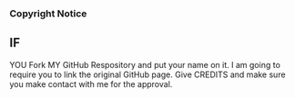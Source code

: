 ### Copyright Notice
## IF 
YOU Fork MY GitHub Respository and put your name on it. I am going to require you to
link the original GitHub page. Give CREDITS and make sure you make contact with me for the approval.
